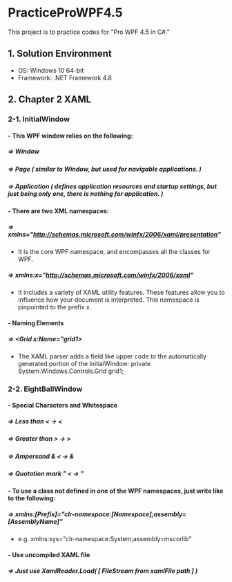 # PracticeProWPF4.5
This project is to practice codes for "Pro WPF 4.5 in C#."

## 1. Solution Environment
- OS: Windows 10 64-bit
- Framework: .NET Framework 4.8

## 2. Chapter 2 XAML
### 2-1. InitialWindow
#### - This WPF window relies on the following:
##### => Window
##### => Page ( similar to Window, but used for navigable applications. )
##### => Application ( defines application resources and startup settings, but just being only one, there is nothing for application. )
#### - There are two XML namespaces:
##### => xmlns="http://schemas.microsoft.com/winfx/2006/xaml/presentation"
* It is the core WPF namespace, and encompasses all the classes for WPF.
##### => xmlns:x="http://schemas.microsoft.com/winfx/2006/xaml"
* It includes a variety of XAML utility features. These features allow you to influence how your document is interpreted. This namespace is pinpointed to the prefix x.
#### - Naming Elements
##### => <Grid x:Name="grid1>
* The XAML parser adds a field like upper code to the automatically generated portion of the InitialWindow: private System.Windows.Controls.Grid grid1;

### 2-2. EightBallWindow
#### - Special Characters and Whitespace
##### => Less than < -> &lt;
##### => Greater than > -> &gt;
##### => Ampersand & < -> &amp;
##### => Quotation mark " < -> &quot;
#### - To use a class not defined in one of the WPF namespaces, just write like to the following:
##### => xmlns:[Prefix]="clr-namespace:[Namespace];assembly=[AssemblyName]"
* e.g. xmlns:sys="clr-namespace:System;assembly=mscorlib"
#### - Use uncompiled XAML file
##### => Just use XamlReader.Load( [ FileStream from xamlFile path ] )
